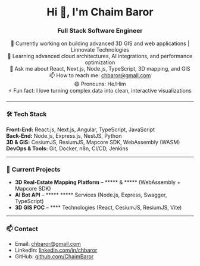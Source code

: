 <h1 align="center">Hi 👋, I'm Chaim Baror</h1>
<h3 align="center">Full Stack Software Engineer</h3>

<p align="center">
  🔭 Currently working on building advanced 3D GIS and web applications | Linnovate Technologies<br>
  🌱 Learning advanced cloud architectures, AI integrations, and performance optimization<br>
  💬 Ask me about React, Next.js, Node.js, TypeScript, 3D mapping, and GIS<br>
  📫 How to reach me: <a href="mailto:chbaror@gmail.com">chbaror@gmail.com</a><br>
  😄 Pronouns: He/Him<br>
  ⚡ Fun fact: I love turning complex data into clean, interactive visualizations
</p>

---

### 🛠️ **Tech Stack**
**Front-End:** React.js, Next.js, Angular, TypeScript, JavaScript  
**Back-End:** Node.js, Express.js, NestJS, Python  
**3D & GIS:** CesiumJS, ResiumJS, Mapcore SDK, WebAssembly (WASM)  
**DevOps & Tools:** Git, Docker, n8n, CI/CD, Jenkins  

---

### 📂 **Current Projects**
- **3D Real-Estate Mapping Platform** – ***** & ***** (WebAssembly + Mapcore SDK)  
- **AI Bot API** – ***** ***** Services (Node.js, Express, Swagger, TypeScript)  
- **3D GIS POC** – **** Technologies (React, CesiumJS, ResiumJS, Vite)  

---

### 📫 **Contact**
- Email: [chbaror@gmail.com](mailto:chbaror@gmail.com)  
- LinkedIn: [linkedin.com/in/chbaror](LINKEDIN)  
- GitHub: [github.com/ChaimBaror](https://github.com/ChaimBaror)
